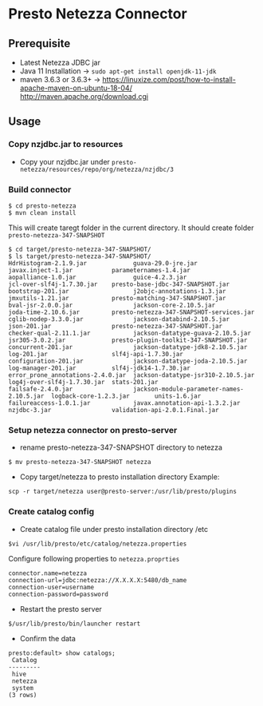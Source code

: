 # Presto Netezza Connector

## Prerequisite
- Latest Netezza JDBC jar
- Java 11 Installation -> `sudo apt-get install openjdk-11-jdk`
- maven 3.6.3 or 3.6.3+ -> https://linuxize.com/post/how-to-install-apache-maven-on-ubuntu-18-04/ http://maven.apache.org/download.cgi

## Usage
### Copy nzjdbc.jar to resources
- Copy your nzjdbc.jar under `presto-netezza/resources/repo/org/netezza/nzjdbc/3`

### Build connector
```
$ cd presto-netezza
$ mvn clean install
```
This will create taregt folder in the current directory. It should create folder `presto-netezza-347-SNAPSHOT`
```
$ cd target/presto-netezza-347-SNAPSHOT/
$ ls target/presto-netezza-347-SNAPSHOT/
HdrHistogram-2.1.9.jar             guava-29.0-jre.jar                         javax.inject-1.jar           parameternames-1.4.jar
aopalliance-1.0.jar                guice-4.2.3.jar                            jcl-over-slf4j-1.7.30.jar    presto-base-jdbc-347-SNAPSHOT.jar
bootstrap-201.jar                  j2objc-annotations-1.3.jar                 jmxutils-1.21.jar            presto-matching-347-SNAPSHOT.jar
bval-jsr-2.0.0.jar                 jackson-core-2.10.5.jar                    joda-time-2.10.6.jar         presto-netezza-347-SNAPSHOT-services.jar
cglib-nodep-3.3.0.jar              jackson-databind-2.10.5.jar                json-201.jar                 presto-netezza-347-SNAPSHOT.jar
checker-qual-2.11.1.jar            jackson-datatype-guava-2.10.5.jar          jsr305-3.0.2.jar             presto-plugin-toolkit-347-SNAPSHOT.jar
concurrent-201.jar                 jackson-datatype-jdk8-2.10.5.jar           log-201.jar                  slf4j-api-1.7.30.jar
configuration-201.jar              jackson-datatype-joda-2.10.5.jar           log-manager-201.jar          slf4j-jdk14-1.7.30.jar
error_prone_annotations-2.4.0.jar  jackson-datatype-jsr310-2.10.5.jar         log4j-over-slf4j-1.7.30.jar  stats-201.jar
failsafe-2.4.0.jar                 jackson-module-parameter-names-2.10.5.jar  logback-core-1.2.3.jar       units-1.6.jar
failureaccess-1.0.1.jar            javax.annotation-api-1.3.2.jar             nzjdbc-3.jar                 validation-api-2.0.1.Final.jar
```

### Setup netezza connector on presto-server
- rename presto-netezza-347-SNAPSHOT directory to netezza
```
$ mv presto-netezza-347-SNAPSHOT netezza
```

- Copy target/netezza to presto installation directory 
Example:

```
scp -r target/netezza user@presto-server:/usr/lib/presto/plugins
```

### Create catalog config
- Create catalog file under presto installation directory /etc
```
$vi /usr/lib/presto/etc/catalog/netezza.properties
```
Configure following properties to `netezza.proprties`
```
connector.name=netezza
connection-url=jdbc:netezza://X.X.X.X:5480/db_name
connection-user=username
connection-password=password
```

- Restart the presto server
```
$/usr/lib/presto/bin/launcher restart
```

- Confirm the data
```
presto:default> show catalogs;
 Catalog 
---------
 hive    
 netezza 
 system  
(3 rows)

```






